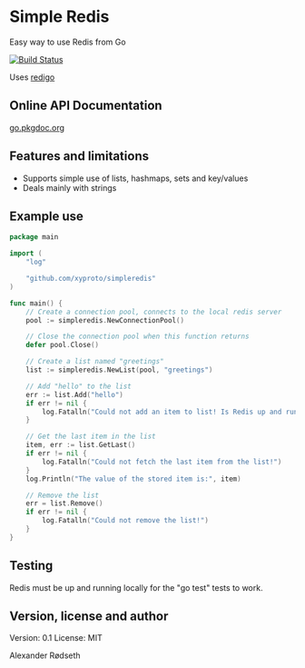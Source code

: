 Simple Redis
============

Easy way to use Redis from Go

[![Build Status](https://travis-ci.org/xyproto/simpleredis.svg?branch=master)](https://travis-ci.org/xyproto/simpleredis)

Uses [redigo](https://github.com/garyburd/redigo/redis)

Online API Documentation
------------------------

[go.pkgdoc.org](http://go.pkgdoc.org/github.com/xyproto/simpleredis)

Features and limitations
------------------------

* Supports simple use of lists, hashmaps, sets and key/values
* Deals mainly with strings

Example use
-----------

```go
package main

import (
	"log"

	"github.com/xyproto/simpleredis"
)

func main() {
	// Create a connection pool, connects to the local redis server
	pool := simpleredis.NewConnectionPool()

	// Close the connection pool when this function returns
	defer pool.Close()

	// Create a list named "greetings"
	list := simpleredis.NewList(pool, "greetings")

	// Add "hello" to the list
	err := list.Add("hello")
	if err != nil {
		log.Fatalln("Could not add an item to list! Is Redis up and running?")
	}

	// Get the last item in the list
	item, err := list.GetLast()
	if err != nil {
		log.Fatalln("Could not fetch the last item from the list!")
	}
	log.Println("The value of the stored item is:", item)

	// Remove the list
	err = list.Remove()
	if err != nil {
		log.Fatalln("Could not remove the list!")
	}
}
```

Testing
-------

Redis must be up and running locally for the "go test" tests to work.


Version, license and author
---------------------------

Version: 0.1
License: MIT

Alexander Rødseth <rodseth at gmail.com>

